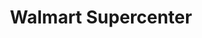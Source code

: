 ---
title: "Walmart Supercenter"
url: /chicago/walmart-supercenter-south-doty-avenue/
shop: Supermarkt
---